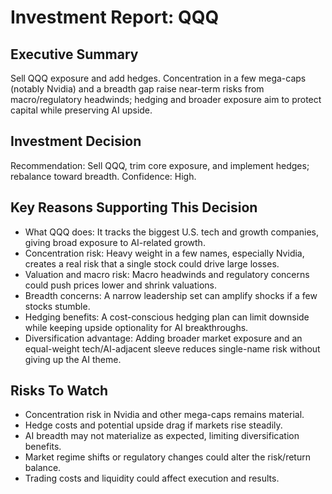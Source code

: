# Investment Report: QQQ
## Executive Summary
Sell QQQ exposure and add hedges. Concentration in a few mega-caps (notably Nvidia) and a breadth gap raise near-term risks from macro/regulatory headwinds; hedging and broader exposure aim to protect capital while preserving AI upside.

## Investment Decision
Recommendation: Sell QQQ, trim core exposure, and implement hedges; rebalance toward breadth. Confidence: High.

## Key Reasons Supporting This Decision
- What QQQ does: It tracks the biggest U.S. tech and growth companies, giving broad exposure to AI-related growth.
- Concentration risk: Heavy weight in a few names, especially Nvidia, creates a real risk that a single stock could drive large losses.
- Valuation and macro risk: Macro headwinds and regulatory concerns could push prices lower and shrink valuations.
- Breadth concerns: A narrow leadership set can amplify shocks if a few stocks stumble.
- Hedging benefits: A cost-conscious hedging plan can limit downside while keeping upside optionality for AI breakthroughs.
- Diversification advantage: Adding broader market exposure and an equal-weight tech/AI-adjacent sleeve reduces single-name risk without giving up the AI theme.

## Risks To Watch
- Concentration risk in Nvidia and other mega-caps remains material.
- Hedge costs and potential upside drag if markets rise steadily.
- AI breadth may not materialize as expected, limiting diversification benefits.
- Market regime shifts or regulatory changes could alter the risk/return balance.
- Trading costs and liquidity could affect execution and results.